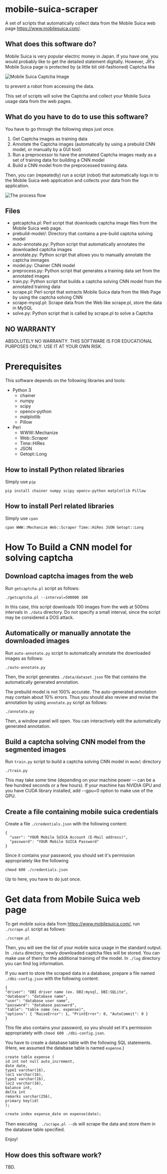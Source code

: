 # mobile-suica-scraper

A set of scripts that automatically collect data from the Mobile Suica web page
https://www.mobilesuica.com/.

## What does this software do?

Mobile Suica is very popular electric money in Japan.
If you have one, you would probably like to get the detailed statement digitally.
However, JR's Mobile Suica page is protected by (a little bit old-fashioned) Captcha like

![Mobile Suica Captcha Image](https://github.com/survivor7777777/mobile-suica-scraper/blob/master/sample-Captcha.gif?raw=true)

to prevent a robot from accessing the data.

This set of scripts will solve the Captcha and collect your Mobile Suica usage data from the web pages.

## What do you have to do to use this software?

You have to go through the following steps just once.
1. Get Captcha images as training data
1. Annotate the Captcha images (automatically by using a prebuild CNN model, or manually by a GUI tool)
1. Run a preprocessor to have the annotated Captcha images ready as a set of training data for building a CNN model
1. Build a CNN model from the preprocessed training data.

Then, you can (repeatedly) run a script (robot) that automatically logs in to the Mobile Suica web application and collects your data from the application.

![The process flow](https://github.com/survivor7777777/mobile-suica-scraper/blob/master/process-flow.png?raw=true)

## Files

* getcaptcha.pl: Perl script that downloads captcha image files from the Mobile Suica web page.
* prebuild-model/: Directory that contains a pre-build captcha solving model
* auto-annotate.py: Python script that automatically annotates the downloaded captcha images
* annotate.py: Python script that allows you to manually annotate the captcha immages
* model.py: Chainer CNN model
* preprocess.py: Python script that generates a training data set from the annotated images
* train.py: Python script that builds a captcha solving CNN model from the annotated training data
* scrape.pl: Perl script that extracts Mobile Suica data from the Web Page by using the captcha solving CNN
* scrape-mysql.pl: Scrape data from the Web like scrape.pl, store the data in MySQL
* solve.py: Python script that is called by scrape.pl to solve a Captcha

## NO WARRANTY

ABSOLUTELY NO WARRANTY.
THIS SOFTWARE IS FOR EDUCATIONAL PURPOSES ONLY.
USE IT AT YOUR OWN RISK.

# Prerequisites

This software depends on the following libraries and tools:

* Python 3
  * chainer
  * numpy
  * scipy
  * opencv-python
  * matplotlib
  * Pillow
* Perl
  * WWW::Mechanize
  * Web::Scraper
  * Time::HiRes
  * JSON
  * Getopt::Long

## How to install Python related libraries

Simply use ```pip```

    pip install chainer numpy scipy opencv-python matplotlib Pillow

## How to install Perl related libraries

Simply use ```cpan```

    cpan WWW::Mechanize Web::Scraper Time::HiRes JSON Getopt::Long

# How To Build a CNN model for solving captcha

## Download captcha images from the web

Run ```getcaptcha.pl``` script as follows:

    ./getcaptcha.pl --interval=500000 100

In this case, this script downloads 100 images from the web at 500ms intervals in ```./data``` directory.  Do not specify a small interval, since the script may be considered a DOS attack.

## Automatically or manually annotate the downloaded images

Run ```auto-annotate.py``` script to automatically annotate the downloaded images as follows:

    ./auto-annotate.py

Then, the script generates ```./data/dataset.json``` file that contains the automatically generated annotation.

The prebuild model is not 100% accurate.  The auto-generated annotation may contain about 10% errors.
Thus you should also review and revise the annotation by using ```annotate.py``` script as follows:

    ./annotate.py

Then, a window panel will open.  You can interactively edit the automatically generated annotation. 

## Build a captcha solving CNN model from the segmented images

Run ```train.py``` script to build a captcha solving CNN model in ```model``` directory

    ./train.py

This may take some time (depending on your machine power -- can be a few hundred seconds or a few hours).
If your machine has NVIDIA GPU and you have CUDA library installed, add --gpu=0 option to make use of the GPU.

## Create a file containing mobile suica credentials

Create a file ```./credentials.json``` with the following content:

    {
      "user": "YOUR Mobile SUICA Account (E-Mail address)",
      "password": "YOUR Mobile SUICA Password"
    }

Since it contains your password, you should set it's permission appropriately like the following

    chmod 600 ./credentials.json

Up to here, you have to do just once.

# Get data from Mobile Suica web page

To get mobile suica data from https://www.mobilesuica.com/, run ```./scrape.pl``` script as follows:

    ./scrape.pl

Then, you will see the list of your mobile suica usage in the standard output.  In ```./data``` directory, newly downloaded captcha files will be stored. You can make use of them for the additional training of the model.  In ```./log``` directory you can find log information.

If you want to store the scraped data in a database, prepare a file named ```./dbi-config.json``` with the following content:

	{
	"driver": "DBI driver name (ex. DBI:mysql, DBI:SQLite",
	"database": "database name",
	"user": "database user name",
	"password": "database password",
	"table": "table name (ex. expense)",
	"options": { "RaiseError": 1, "PrintError": 0, "AutoCommit": 0 }
	}

This file also contains your password, so you should set it's permission appropriately with ```chmod 600 ./dbi-config.json```.

You have to create a database table with the following SQL statements. (Here, we assumed the database table is named ```expense```.)

	create table expense (
	id int not null auto_increment,
	date date,
	type1 varchar(16),
	loc1 varchar(16),
	type2 varchar(16),
	loc2 varchar(16),
	balance int,
	delta int
	remarks varchar(256),
	primary key(id)
	);

	create index expense_date on expense(date);

Then executing　```./scrape.pl --db``` will scrape the data and store them in the database table specified.

Enjoy!

## How does this software work?

TBD.
